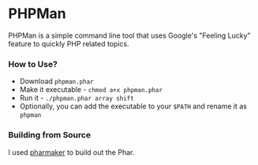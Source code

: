 # PHPMan

PHPMan is a simple command line tool that uses Google's "Feeling Lucky" feature to quickly PHP related topics. 

### How to Use? 

* Download `phpman.phar` 
* Make it executable - `chmod a+x phpman.phar`
* Run it - `./phpman.phar array shift`
* Optionally, you can add the executable to your `$PATH` and rename it as `phpman`


### Building from Source

I used <a href="https://github.com/masnun/pharmaker">pharmaker</a> to build out the Phar. 



